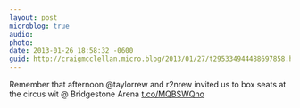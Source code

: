 ```yaml
---
layout: post
microblog: true
audio: 
photo: 
date: 2013-01-26 18:58:32 -0600
guid: http://craigmcclellan.micro.blog/2013/01/27/t295334944488697858.html
---
```

Remember that afternoon @taylorrew and r2nrew invited us to box seats at the circus wit @ Bridgestone Arena [t.co/MQBSWQno](http://t.co/MQBSWQno)
